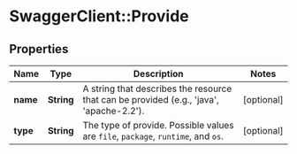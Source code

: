 # SwaggerClient::Provide

## Properties
Name | Type | Description | Notes
------------ | ------------- | ------------- | -------------
**name** | **String** | A string that describes the resource that can be provided (e.g., &#39;java&#39;, &#39;apache-2.2&#39;). | [optional] 
**type** | **String** | The type of provide. Possible values are `file`, `package`, `runtime`, and `os`. | [optional] 


